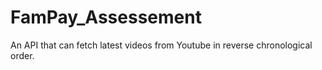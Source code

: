 # FamPay_Assessement
An API that can fetch latest videos from Youtube in reverse chronological order.

